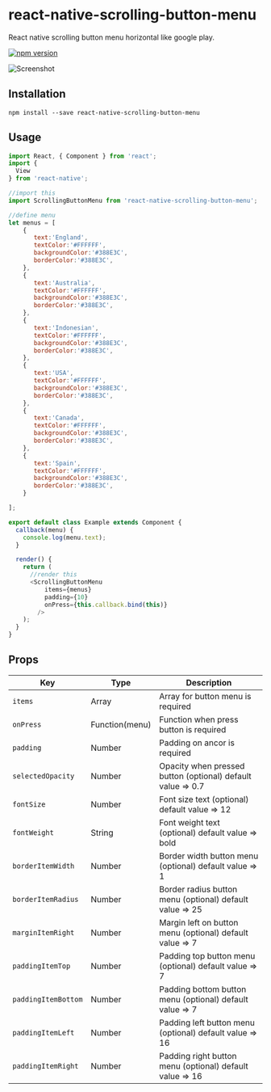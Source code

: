 # react-native-scrolling-button-menu
React native scrolling button menu horizontal like google play.

[![npm version](https://img.shields.io/badge/npm-0.0.3-blue.svg)](https://www.npmjs.com/package/react-native-scrolling-button-menu)

![Screenshot](https://drive.google.com/uc?export=view&id=0BwIOCc0bQ1AnNV90Z0p1azJ5SXc)

## Installation
`npm install --save react-native-scrolling-button-menu`

## Usage
```JavaScript
import React, { Component } from 'react';
import {
  View
} from 'react-native';

//import this
import ScrollingButtonMenu from 'react-native-scrolling-button-menu';

//define menu
let menus = [
    {
       text:'England',
       textColor:'#FFFFFF',
       backgroundColor:'#388E3C',
       borderColor:'#388E3C',
    },
    {
       text:'Australia',
       textColor:'#FFFFFF',
       backgroundColor:'#388E3C',
       borderColor:'#388E3C',
    },
    {
       text:'Indonesian',
       textColor:'#FFFFFF',
       backgroundColor:'#388E3C',
       borderColor:'#388E3C',
    },
    {
       text:'USA',
       textColor:'#FFFFFF',
       backgroundColor:'#388E3C',
       borderColor:'#388E3C',
    },
    {
       text:'Canada',
       textColor:'#FFFFFF',
       backgroundColor:'#388E3C',
       borderColor:'#388E3C',
    },
    {
       text:'Spain',
       textColor:'#FFFFFF',
       backgroundColor:'#388E3C',
       borderColor:'#388E3C',
    }

];

export default class Example extends Component {
  callback(menu) {
    console.log(menu.text);
  }

  render() {
    return (
      //render this
      <ScrollingButtonMenu 
          items={menus}
          padding={10}
          onPress={this.callback.bind(this)}
        />
    );
  }
}

```

## Props
|Key |Type |Description |
|--- |--- |--- |
|`items`|Array|Array for button menu is required|
|`onPress`|Function(menu)|Function when press button is required|
|`padding`|Number|Padding on ancor is required|
|`selectedOpacity`|Number|Opacity when pressed button (optional) default value => 0.7|
|`fontSize`|Number|Font size text (optional) default value => 12|
|`fontWeight`|String|Font weight text (optional) default value => bold|
|`borderItemWidth`|Number|Border width button menu (optional) default value => 1|
|`borderItemRadius`|Number|Border radius button menu (optional) default value => 25|
|`marginItemRight`|Number|Margin left on button menu (optional) default value => 7|
|`paddingItemTop`|Number|Padding top button menu (optional) default value => 7|
|`paddingItemBottom`|Number|Padding bottom button menu (optional) default value => 7|
|`paddingItemLeft`|Number|Padding left button menu (optional) default value => 16|
|`paddingItemRight`|Number|Padding right button menu (optional) default value => 16|
